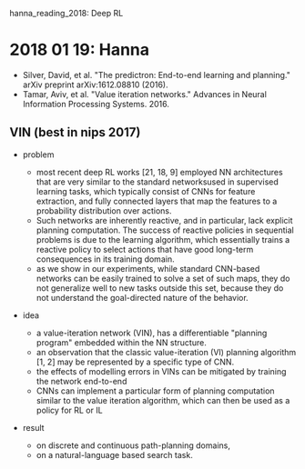hanna_reading_2018: Deep RL

# 2018 01 19: Hanna
* Silver, David, et al. "The predictron: End-to-end learning and planning." arXiv preprint arXiv:1612.08810 (2016).
* Tamar, Aviv, et al. "Value iteration networks." Advances in Neural Information Processing Systems. 2016.

## VIN (best in nips 2017)
* problem
  * most recent deep RL works [21, 18, 9] employed NN architectures that are very similar to
    the standard networksused in supervised learning tasks,
    which typically consist of CNNs for feature extraction, and fully
    connected layers that map the features to a probability distribution over actions.
  * Such networks are inherently reactive, and in particular, lack explicit planning computation.
    The success of reactive policies in sequential problems is due to the learning algorithm, which
    essentially trains a reactive policy to select actions that
    have good long-term consequences in its training domain.
  * as we show in our experiments, while standard CNN-based networks can be easily
    trained to solve a set of such maps, they do not generalize well to new tasks outside this set,
    because they do not understand the goal-directed nature of the behavior.
* idea
  * a value-iteration network (VIN), has a differentiable "planning program" embedded
    within the NN structure.
  * an observation that the classic value-iteration (VI) planning algorithm [1, 2] may be
    represented by a specific type of CNN.
  * the effects of modelling errors in VINs can be mitigated by training the network end-to-end
  * CNNs can implement a particular form of planning computation similar to the value iteration algorithm,
    which can then be used as a policy for RL or IL

* result
  * on discrete and continuous path-planning domains,
  * on a natural-language based search task.
